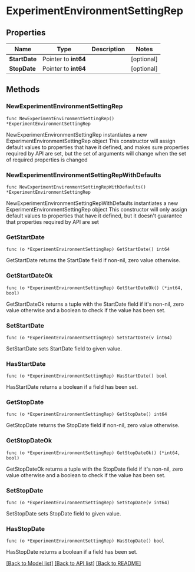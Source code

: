 # ExperimentEnvironmentSettingRep

## Properties

Name | Type | Description | Notes
------------ | ------------- | ------------- | -------------
**StartDate** | Pointer to **int64** |  | [optional] 
**StopDate** | Pointer to **int64** |  | [optional] 

## Methods

### NewExperimentEnvironmentSettingRep

`func NewExperimentEnvironmentSettingRep() *ExperimentEnvironmentSettingRep`

NewExperimentEnvironmentSettingRep instantiates a new ExperimentEnvironmentSettingRep object
This constructor will assign default values to properties that have it defined,
and makes sure properties required by API are set, but the set of arguments
will change when the set of required properties is changed

### NewExperimentEnvironmentSettingRepWithDefaults

`func NewExperimentEnvironmentSettingRepWithDefaults() *ExperimentEnvironmentSettingRep`

NewExperimentEnvironmentSettingRepWithDefaults instantiates a new ExperimentEnvironmentSettingRep object
This constructor will only assign default values to properties that have it defined,
but it doesn't guarantee that properties required by API are set

### GetStartDate

`func (o *ExperimentEnvironmentSettingRep) GetStartDate() int64`

GetStartDate returns the StartDate field if non-nil, zero value otherwise.

### GetStartDateOk

`func (o *ExperimentEnvironmentSettingRep) GetStartDateOk() (*int64, bool)`

GetStartDateOk returns a tuple with the StartDate field if it's non-nil, zero value otherwise
and a boolean to check if the value has been set.

### SetStartDate

`func (o *ExperimentEnvironmentSettingRep) SetStartDate(v int64)`

SetStartDate sets StartDate field to given value.

### HasStartDate

`func (o *ExperimentEnvironmentSettingRep) HasStartDate() bool`

HasStartDate returns a boolean if a field has been set.

### GetStopDate

`func (o *ExperimentEnvironmentSettingRep) GetStopDate() int64`

GetStopDate returns the StopDate field if non-nil, zero value otherwise.

### GetStopDateOk

`func (o *ExperimentEnvironmentSettingRep) GetStopDateOk() (*int64, bool)`

GetStopDateOk returns a tuple with the StopDate field if it's non-nil, zero value otherwise
and a boolean to check if the value has been set.

### SetStopDate

`func (o *ExperimentEnvironmentSettingRep) SetStopDate(v int64)`

SetStopDate sets StopDate field to given value.

### HasStopDate

`func (o *ExperimentEnvironmentSettingRep) HasStopDate() bool`

HasStopDate returns a boolean if a field has been set.


[[Back to Model list]](../README.md#documentation-for-models) [[Back to API list]](../README.md#documentation-for-api-endpoints) [[Back to README]](../README.md)


